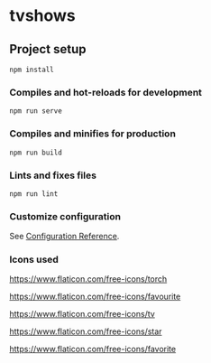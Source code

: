 # tvshows

## Project setup
```
npm install
```

### Compiles and hot-reloads for development
```
npm run serve
```

### Compiles and minifies for production
```
npm run build
```

### Lints and fixes files
```
npm run lint
```

### Customize configuration
See [Configuration Reference](https://cli.vuejs.org/config/).


### Icons used

https://www.flaticon.com/free-icons/torch

https://www.flaticon.com/free-icons/favourite

https://www.flaticon.com/free-icons/tv

https://www.flaticon.com/free-icons/star

https://www.flaticon.com/free-icons/favorite
